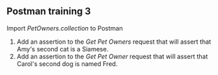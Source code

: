 ## Postman training 3

Import *PetOwners.collection* to Postman

1. Add an assertion to the *Get Pet Owners* request that will assert that Amy's second cat is a Siamese.
2. Add an assertion to the *Get Pet Owner* request that will assert that Carol's second dog is named Fred.

